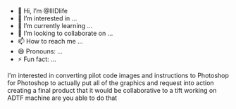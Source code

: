 - 👋 Hi, I’m @IIIDlife
- 👀 I’m interested in ...
- 🌱 I’m currently learning ...
- 💞️ I’m looking to collaborate on ...
- 📫 How to reach me ...
- 😄 Pronouns: ...
- ⚡ Fun fact: ...

<!---
IIIDlife/IIIDlife is a ✨ special ✨ repository because its `README.md` (this file) appears on your GitHub profile.
You can click the Preview link to take a look at your changes.
--->
I'm interested in converting pilot code images and instructions to Photoshop for Photoshop to actually put all of the graphics and request into action creating a final product that it would be collaborative to a tift working on ADTF machine are you able to do that
